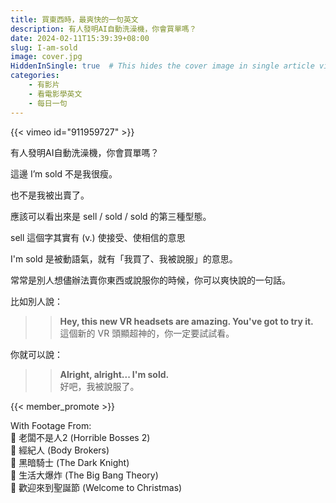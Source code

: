 ```yaml
---
title: 買東西時，最爽快的一句英文
description: 有人發明AI自動洗澡機，你會買單嗎？
date: 2024-02-11T15:39:39+08:00
slug: I-am-sold
image: cover.jpg
HiddenInSingle: true  # This hides the cover image in single article view
categories:
    - 有影片
    - 看電影學英文
    - 每日一句
---
```


{{< vimeo id="911959727" >}}


有人發明AI自動洗澡機，你會買單嗎？

這邊 I’m sold 不是我很瘦。

也不是我被出賣了。

應該可以看出來是 sell / sold / sold 的第三種型態。

sell 這個字其實有 (v.) 使接受、使相信的意思

I'm sold 是被動語氣，就有「我買了、我被說服」的意思。

常常是別人想儘辦法賣你東西或說服你的時候，你可以爽快說的一句話。

比如別人說：

>> **Hey, this new VR headsets are amazing. You've got to try it.**    
>> 這個新的 VR 頭顯超神的，你一定要試試看。

你就可以說：

>> **Alright, alright... I'm sold.**   
>> 好吧，我被說服了。

{{< member_promote >}}


With Footage From:  
🎥 老闆不是人2 (Horrible Bosses 2)  
🎥 經紀人 (Body Brokers)  
🎥 黑暗騎士 (The Dark Knight)  
🎥 生活大爆炸 (The Big Bang Theory)  
🎥 歡迎來到聖誕節 (Welcome to Christmas) 
 
